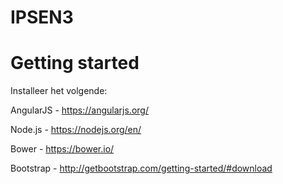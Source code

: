 # IPSEN3

# Getting started

Installeer het volgende:

AngularJS - https://angularjs.org/

Node.js - https://nodejs.org/en/

Bower - https://bower.io/

Bootstrap - http://getbootstrap.com/getting-started/#download
